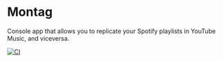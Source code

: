 # Montag

Console app that allows you to replicate your Spotify playlists in YouTube Music, and viceversa.

[![CI](https://github.com/eeng/montag/actions/workflows/ci.yml/badge.svg)](https://github.com/eeng/montag/actions/workflows/ci.yml)
